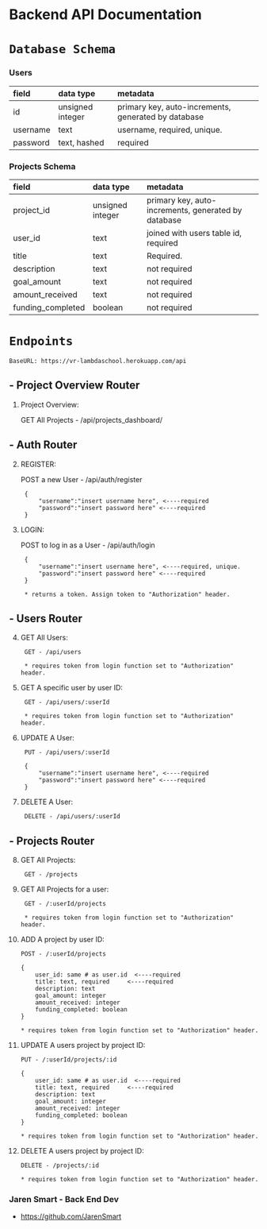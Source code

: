# Backend API Documentation

# `Database Schema`

### Users

| field    | data type        | metadata                                            |
| :------- | :--------------- | :-------------------------------------------------- |
| id       | unsigned integer | primary key, auto-increments, generated by database |
| username | text             | username, required, unique.                         |
| password | text, hashed     | required                                            |

### Projects Schema

| field             | data type        | metadata                                            |
| :---------------- | :--------------- | :-------------------------------------------------- |
| project_id        | unsigned integer | primary key, auto-increments, generated by database |
| user_id           | text             | joined with users table id, required                |
| title             | text             | Required.                                           |
| description       | text             | not required                                        |
| goal_amount       | text             | not required                                        |
| amount_received   | text             | not required                                        |
| funding_completed | boolean          | not required                                        |

# `Endpoints`

    BaseURL: https://vr-lambdaschool.herokuapp.com/api

## - Project Overview Router

1. Project Overview:

   GET All Projects - /api/projects_dashboard/

## - Auth Router

2.  REGISTER:

    POST a new User - /api/auth/register

         {
             "username":"insert username here", <----required
             "password":"insert password here" <----required
         }

3.  LOGIN:

    POST to log in as a User - /api/auth/login

         {
             "username":"insert username here", <----required, unique.
             "password":"insert password here" <----required
         }

         * returns a token. Assign token to "Authorization" header.

## - Users Router

4.  GET All Users:

         GET - /api/users

         * requires token from login function set to "Authorization" header.

5.  GET A specific user by user ID:

         GET - /api/users/:userId

         * requires token from login function set to "Authorization" header.

6.  UPDATE A User:

         PUT - /api/users/:userId

         {
             "username":"insert username here", <----required
             "password":"insert password here" <----required
         }

7.  DELETE A User:

         DELETE - /api/users/:userId

## - Projects Router

8.  GET All Projects:

         GET - /projects

9.  GET All Projects for a user:

         GET - /:userId/projects

         * requires token from login function set to "Authorization" header.

10. ADD A project by user ID:

        POST - /:userId/projects

        {
            user_id: same # as user.id  <----required
            title: text, required     <----required
            description: text
            goal_amount: integer
            amount_received: integer
            funding_completed: boolean
        }

        * requires token from login function set to "Authorization" header.

11. UPDATE A users project by project ID:

        PUT - /:userId/projects/:id

        {
            user_id: same # as user.id  <----required
            title: text, required     <----required
            description: text
            goal_amount: integer
            amount_received: integer
            funding_completed: boolean
        }

        * requires token from login function set to "Authorization" header.

12. DELETE A users project by project ID:

        DELETE - /projects/:id

        * requires token from login function set to "Authorization" header.

### Jaren Smart - Back End Dev

- https://github.com/JarenSmart
